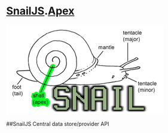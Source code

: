 # [SnailJS](//github.com/snailjs/).[Apex](//github.com/snailjs/apex/)
![Logo](snail-apex.png)

##SnailJS Central data store/provider API
